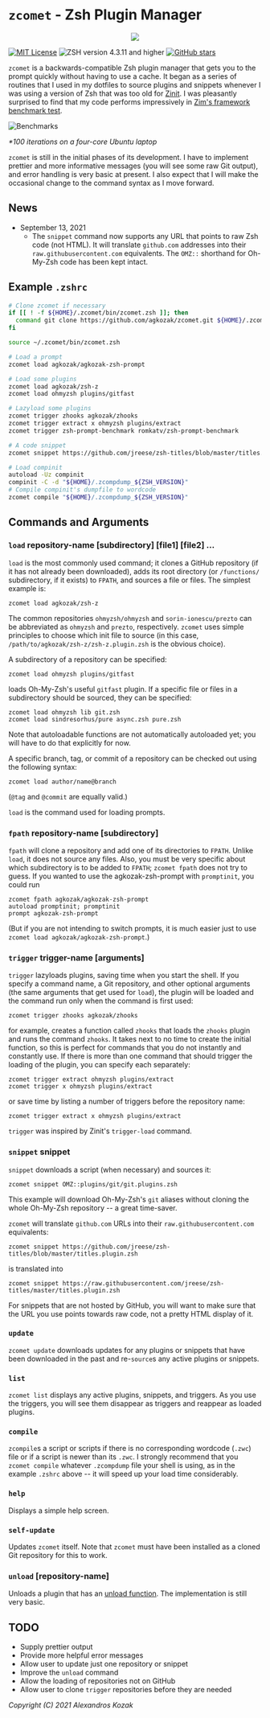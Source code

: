 # `zcomet` - Zsh Plugin Manager

<p align="center">
    <img src="img/logo.png">
</p>

[![MIT License](img/mit_license.svg)](https://opensource.org/licenses/MIT)
![ZSH version 4.3.11 and higher](img/zsh_4.3.11_plus.svg)
[![GitHub stars](https://img.shields.io/github/stars/agkozak/zcomet.svg)](https://github.com/agkozak/zcomet/stargazers)

`zcomet` is a backwards-compatible Zsh plugin manager that gets you to the prompt quickly without having to use a cache. It began as a series of routines that I used in my dotfiles to source plugins and snippets whenever I was using a version of Zsh that was too old for [Zinit](https://github.com/zdharma/zinit). I was pleasantly surprised to find that my code performs impressively in [Zim's framework benchmark test](https://github.com/zimfw/zsh-framework-benchmark).

![Benchmarks](img/benchmarks.png)

*\*100 iterations on a four-core Ubuntu laptop*

`zcomet` is still in the initial phases of its development. I have to implement prettier and more informative messages (you will see some raw Git output), and error handling is very basic at present. I also expect that I will make the occasional change to the command syntax as I move forward.

## News

<!-- <details>
    <summary>Here are the latest features and updates.</summary> -->
- September 13, 2021
    + The `snippet` command now supports any URL that points to raw Zsh code (not HTML). It will translate `github.com` addresses into their `raw.githubusercontent.com` equivalents. The `OMZ::` shorthand for Oh-My-Zsh code has been kept intact.
<!-- </details> -->

## Example `.zshrc`

```sh
# Clone zcomet if necessary
if [[ ! -f ${HOME}/.zcomet/bin/zcomet.zsh ]]; then
  command git clone https://github.com/agkozak/zcomet.git ${HOME}/.zcomet/bin
fi

source ~/.zcomet/bin/zcomet.zsh

# Load a prompt
zcomet load agkozak/agkozak-zsh-prompt

# Load some plugins
zcomet load agkozak/zsh-z
zcomet load ohmyzsh plugins/gitfast

# Lazyload some plugins
zcomet trigger zhooks agkozak/zhooks
zcomet trigger extract x ohmyzsh plugins/extract
zcomet trigger zsh-prompt-benchmark romkatv/zsh-prompt-benchmark

# A code snippet
zcomet snippet https://github.com/jreese/zsh-titles/blob/master/titles.plugin.zsh

# Load compinit
autoload -Uz compinit
compinit -C -d "${HOME}/.zcompdump_${ZSH_VERSION}"
# Compile compinit's dumpfile to wordcode
zcomet compile "${HOME}/.zcompdump_${ZSH_VERSION}"
```

## Commands and Arguments

### `load` repository-name \[subdirectory\] \[file1\] \[file2\] ...

`load` is the most commonly used command; it clones a GitHub repository (if it has not already been downloaded), adds its root directory (or `/functions/` subdirectory, if it exists) to `FPATH`, and sources a file or files. The simplest example is:

    zcomet load agkozak/zsh-z

The common repositories `ohmyzsh/ohmyzsh` and `sorin-ionescu/prezto` can be abbreviated as `ohmyzsh` and `prezto`, respectively. `zcomet` uses simple principles to choose which init file to source (in this case, `/path/to/agkozak/zsh-z/zsh-z.plugin.zsh` is the obvious choice).

A subdirectory of a repository can be specified:

    zcomet load ohmyzsh plugins/gitfast

loads Oh-My-Zsh's useful `gitfast` plugin. If a specific file or files in a subdirectory should be sourced, they can be specified:

    zcomet load ohmyzsh lib git.zsh
    zcomet load sindresorhus/pure async.zsh pure.zsh

Note that autoloadable functions are not automatically autoloaded yet; you will have to do that explicitly for now.

A specific branch, tag, or commit of a repository can be checked out using the following syntax:

    zcomet load author/name@branch

(`@tag` and `@commit` are equally valid.)

`load` is the command used for loading prompts.

### `fpath` repository-name \[subdirectory\]

`fpath` will clone a repository and add one of its directories to `FPATH`. Unlike `load`, it does not source any files. Also, you must be very specific about which subdirectory is to be added to `FPATH`; `zcomet fpath` does not try to guess. If you wanted to use the agkozak-zsh-prompt with `promptinit`, you could run

    zcomet fpath agkozak/agkozak-zsh-prompt
    autoload promptinit; promptinit
    prompt agkozak-zsh-prompt

(But if you are not intending to switch prompts, it is much easier just to use `zcomet load agkozak/agkozak-zsh-prompt`.)

### `trigger` trigger-name \[arguments\]

`trigger` lazyloads plugins, saving time when you start the shell. If you specify a command name, a Git repository, and other optional arguments (the same arguments that get used for `load`), the plugin will be loaded and the command run only when the command is first used:

    zcomet trigger zhooks agkozak/zhooks

for example, creates a function called `zhooks` that loads the `zhooks` plugin and runs the command `zhooks`. It takes next to no time to create the initial function, so this is perfect for commands that you do not instantly and constantly use. If there is more than one command that should trigger the loading of the plugin, you can specify each separately:

    zcomet trigger extract ohmyzsh plugins/extract
    zcomet trigger x ohmyzsh plugins/extract

or save time by listing a number of triggers before the repository name:

    zcomet trigger extract x ohmyzsh plugins/extract

`trigger` was inspired by Zinit's `trigger-load` command.

### `snippet` snippet

`snippet` downloads a script (when necessary) and sources it:

    zcomet snippet OMZ::plugins/git/git.plugins.zsh

This example will download Oh-My-Zsh's `git` aliases without cloning the whole Oh-My-Zsh repository -- a great time-saver.

`zcomet` will translate `github.com` URLs into their `raw.githubusercontent.com` equivalents:

    zcomet snippet https://github.com/jreese/zsh-titles/blob/master/titles.plugin.zsh

is translated into

    zcomet snippet https://raw.githubusercontent.com/jreese/zsh-titles/master/titles.plugin.zsh

For snippets that are not hosted by GitHub, you will want to make sure that the URL you use points towards raw code, not a pretty HTML display of it.

### `update`

`zcomet update` downloads updates for any plugins or snippets that have been downloaded in the past and re-`source`s any active plugins or snippets.

### `list`

`zcomet list` displays any active plugins, snippets, and triggers. As you use the triggers, you will see them disappear as triggers and reappear as loaded plugins.

### `compile`

`zcompile`s a script or scripts if there is no corresponding wordcode (`.zwc`) file or if a script is newer than its `.zwc`. I strongly recommend that you `zcomet compile` whatever `.zcompdump` file your shell is using, as in the example `.zshrc` above -- it will speed up your load time considerably.

### `help`

Displays a simple help screen.

### `self-update`

Updates `zcomet` itself. Note that `zcomet` must have been installed as a cloned Git repository for this to work.

### `unload` \[repository-name\]

Unloads a plugin that has an [unload function](https://github.com/zdharma/Zsh-100-Commits-Club/blob/master/Zsh-Plugin-Standard.adoc#4-unload-function). The implementation is still very basic.

## TODO

* Supply prettier output
* Provide more helpful error messages
* Allow user to update just one repository or snippet
* Improve the `unload` command
* Allow the loading of repositories not on GitHub
* Allow user to clone `trigger` repositories before they are needed

*Copyright (C) 2021 Alexandros Kozak*
